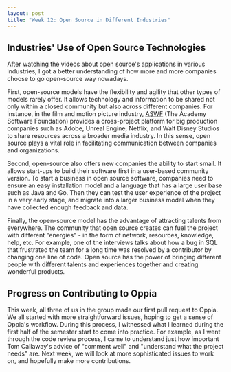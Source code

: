 ```yaml
---
layout: post
title: "Week 12: Open Source in Different Industries"
---
```


## Industries' Use of Open Source Technologies
After watching the videos about open source's applications in various industries, I got a better understanding of how more and more companies choose to go open-source way nowadays. 

First, open-source models have the flexibility and agility that other types of models rarely offer. It allows technology and information to be shared not only within a closed community but also across different companies. For instance, in the film and motion picture industry, [ASWF](https://www.aswf.io/) (The Academy Software Foundation) provides a cross-project platform for big production companies such as Adobe, Unreal Engine, Netflix, and Walt Disney Studios to share resources across a broader media industry. In this sense, open source plays a vital role in facilitating communication between companies and organizations.

Second, open-source also offers new companies the ability to start small. It allows start-ups to build their software first in a user-based community version. To start a business in open source software, companies need to ensure an easy installation model and a language that has a large user base such as Java and Go. Then they can test the user experience of the project in a very early stage, and migrate into a larger business model when they have collected enough feedback and data.

Finally, the open-source model has the advantage of attracting talents from everywhere. The community that open source creates can fuel the project with different "energies" - in the form of network, resources, knowledge, help, etc. For example, one of the interviews talks about how a bug in SQL that frustrated the team for a long time was resolved by a contributor by changing one line of code. Open source has the power of bringing different people with different talents and experiences together and creating wonderful products.

## Progress on Contributing to Oppia
This week, all three of us in the group made our first pull request to Oppia. We all started with more straightforward issues, hoping to get a sense of Oppia's workflow. During this process, I witnessed what I learned during the first half of the semester start to come into practice. For example, as I went through the code review process, I came to understand just how important Tom Callaway's advice of "comment well" and "understand what the project needs" are. Next week, we will look at more sophisticated issues to work on, and hopefully make more contributions.